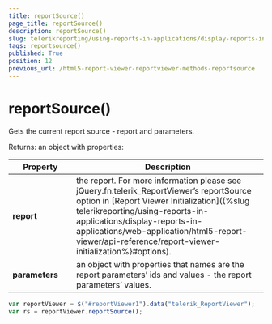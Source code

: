 ```yaml
---
title: reportSource()
page_title: reportSource() 
description: reportSource()
slug: telerikreporting/using-reports-in-applications/display-reports-in-applications/web-application/html5-report-viewer/api-reference/reportviewer/methods/reportsource()
tags: reportsource()
published: True
position: 12
previous_url: /html5-report-viewer-reportviewer-methods-reportsource
---
```

<style>
table th:first-of-type {
    width: 25%;
}
table th:nth-of-type(2) {
    width: 75%;
}
</style>

# reportSource()

Gets the current report source - report and parameters.

Returns: an object with properties:


| Property | Description |
| ------ | ------ |
| __report__ |the report. For more information please see jQuery.fn.telerik_ReportViewer’s reportSource option in [Report Viewer Initialization]({%slug telerikreporting/using-reports-in-applications/display-reports-in-applications/web-application/html5-report-viewer/api-reference/report-viewer-initialization%}#options).|
| __parameters__ |an object with properties that names are the report parameters’ ids and values - the report parameters’ values.|


    
````js
var reportViewer = $("#reportViewer1").data("telerik_ReportViewer");
var rs = reportViewer.reportSource();
````

